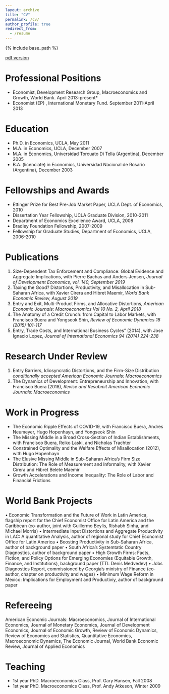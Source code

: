 ```yaml
---
layout: archive
title: "CV"
permalink: /cv/
author_profile: true
redirect_from:
  - /resume
---
```


{% include base_path %}

[pdf version](https://drive.google.com/file/d/1x3aD6lwyBtFmjwT8rx3L3dDGzy1PaXxW/view)

Professional Positions
=======================
* Economist, Development Research Group, Macroeconomics and Growth, World Bank. April 2013-present*
* Economist (EP) , International Monetary Fund. September 2011-April 2013

Education
===========
* Ph.D. in Economics, UCLA, May 2011
* M.A. in Economics, UCLA, December 2007
* M.A. in Economics, Universidad Torcuato Di Tella (Argentina), December 2005
* B.A. (licenciate) in Economics, Universidad Nacional de Rosario (Argentina), December 2003
  
Fellowships and Awards
=================================
* Ettinger Prize for Best Pre-Job Market Paper, UCLA Dept. of Economics, 2010
* Dissertation Year Fellowship, UCLA Graduate Division, 2010-2011
* Department of Economics Excellence Award, UCLA, 2008
* Bradley Foundation Fellowship, 2007-2009
* Fellowship for Graduate Studies, Department of Economics, UCLA, 2006-2010

Publications
=============
1. Size-Dependent Tax Enforcement and Compliance: Global Evidence and Aggregate Implications, with Pierre Bachas and Anders Jensen, _Journal of Development    Economics, vol. 140, September 2019_
2. Taxing the Good? Distortions, Productivity, and Misallocation in Sub-Saharan Africa, with Xavier Cirera and Hibret Maemir, _World Bank Economic Review, August 2019_
3. Entry and Exit, Multi-Product Firms, and Allocative Distortions, _American Economic Journals: Macroeconomics Vol 10 No. 2, April 2018_
4. The Anatomy of a Credit Crunch: from Capital to Labor Markets, with Francisco Buera and Yongseok Shin, _Review of Economic Dynamics 18 (2015) 101-117_
5. Entry, Trade Costs, and International Business Cycles” (2014), with Jose Ignacio Lopez, _Journal of International Economics 94 (2014) 224-238_

Research Under Review
======================
1. Entry Barriers, Idiosyncratic Distortions, and the Firm-Size Distribution _conditionally accepted American Economic Journals: Macroeconomics_
2. The Dynamics of Development: Entrepreneurship and Innovation, with Francisco Buera (2018), _Revise and Resubmit American Economic Journals: Macroeconomics_
    
  Work in Progress
=====================
* The Economic Ripple Effects of COVID-19, with Francisco Buera, Andres Neumeyer, Hugo Hopenhayn, and Yongseok Shin
* The Missing Middle in a Broad Cross-Section of Indian Establishments, with Francisco Buera, Reiko Laski, and Nicholas Trachter
* Constrained Optimality and the Welfare Effects of Misallocation (2012), with Hugo Hopenhayn
* The Elusive Missing Middle in Sub-Saharan Africa’s Firm Size Distribution: The Role of Measurement and Informality, with Xavier Cirera and Hibret Belete Maemir
* Growth Accelerations and Income Inequality: The Role of Labor and Financial Frictions

World Bank Projects
=====================
• Economic Transformation and the Future of Work in Latin America, flagship report for the Chief Economist Office for Latin America and the Caribbean (co-author, joint with Guillermo Beylis, Rishabh Sinha, and Michael Morris)
• Intermediate Input Distortions and Aggregate Productivity in LAC: A quantitative Analysis, author of regional study for Chief Economist Office for Latin America
• Boosting Productivity in Sub-Saharan Africa, author of background paper
• South Africa’s  Systemtatic Country Diagnostics, author of background paper
• High Growth Firms: Facts, Fiction, and Policy Options  for Emerging Economies (Equitable Growth, Finance, and Institutions), background paper (TTL Denis Medvedev)
• Jobs Diagnostics Report, commissioned by Georgia’s ministry of Finance (co-author, chapter on productivity and wages)
• Minimum Wage Reform in Mexico: Implications for Employment and Productiviy, author of background paper
  
Refereeing
=======================
American Economic Journals: Macroeconomics, Journal of International Economics, Journal of Monetary Economics, Journal of Development Economics, Journal of Economic Growth,  Review of Economic Dynamics, Review of Economics and Statistics, Quantitative Economics, Macroeconomic Dynamics, The Economic Journal, World Bank Economic Review, Journal of Applied Economics

Teaching
===========
* 1st year PhD. Macroeconomics Class, Prof. Gary Hansen, Fall 2008
* 1st year PhD. Macroeconomics Class, Prof. Andy Atkeson, Winter 2009
